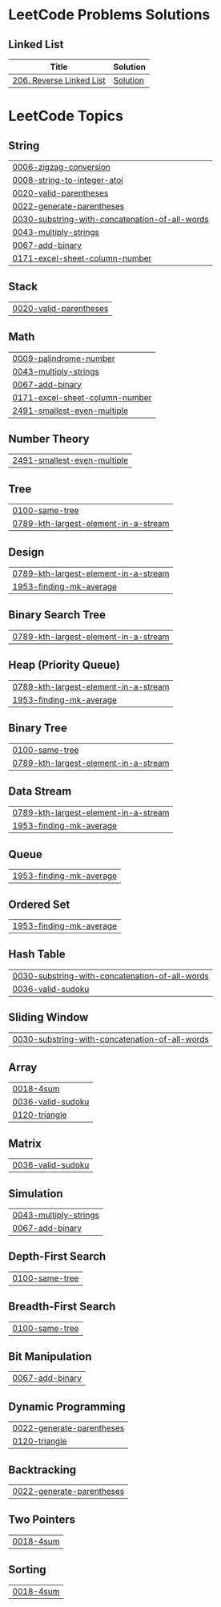 
# LeetCode Problems Solutions

## Linked List

| Title                       | Solution                                 |
|-----------------------------|------------------------------------------|
| [206. Reverse Linked List](https://leetcode.com/problems/reverse-linked-list) | [Solution](./Linkedlist/206_Reverse_Linked_List.cpp) |


<!---LeetCode Topics Start-->
# LeetCode Topics
## String
|  |
| ------- |
| [0006-zigzag-conversion](https://github.com/zemike47/leetcode-problems-solutions/tree/master/0006-zigzag-conversion) |
| [0008-string-to-integer-atoi](https://github.com/zemike47/leetcode-problems-solutions/tree/master/0008-string-to-integer-atoi) |
| [0020-valid-parentheses](https://github.com/zemike47/leetcode-problems-solutions/tree/master/0020-valid-parentheses) |
| [0022-generate-parentheses](https://github.com/zemike47/leetcode-problems-solutions/tree/master/0022-generate-parentheses) |
| [0030-substring-with-concatenation-of-all-words](https://github.com/zemike47/leetcode-problems-solutions/tree/master/0030-substring-with-concatenation-of-all-words) |
| [0043-multiply-strings](https://github.com/zemike47/leetcode-problems-solutions/tree/master/0043-multiply-strings) |
| [0067-add-binary](https://github.com/zemike47/leetcode-problems-solutions/tree/master/0067-add-binary) |
| [0171-excel-sheet-column-number](https://github.com/zemike47/leetcode-problems-solutions/tree/master/0171-excel-sheet-column-number) |
## Stack
|  |
| ------- |
| [0020-valid-parentheses](https://github.com/zemike47/leetcode-problems-solutions/tree/master/0020-valid-parentheses) |
## Math
|  |
| ------- |
| [0009-palindrome-number](https://github.com/zemike47/leetcode-problems-solutions/tree/master/0009-palindrome-number) |
| [0043-multiply-strings](https://github.com/zemike47/leetcode-problems-solutions/tree/master/0043-multiply-strings) |
| [0067-add-binary](https://github.com/zemike47/leetcode-problems-solutions/tree/master/0067-add-binary) |
| [0171-excel-sheet-column-number](https://github.com/zemike47/leetcode-problems-solutions/tree/master/0171-excel-sheet-column-number) |
| [2491-smallest-even-multiple](https://github.com/zemike47/leetcode-problems-solutions/tree/master/2491-smallest-even-multiple) |
## Number Theory
|  |
| ------- |
| [2491-smallest-even-multiple](https://github.com/zemike47/leetcode-problems-solutions/tree/master/2491-smallest-even-multiple) |
## Tree
|  |
| ------- |
| [0100-same-tree](https://github.com/zemike47/leetcode-problems-solutions/tree/master/0100-same-tree) |
| [0789-kth-largest-element-in-a-stream](https://github.com/zemike47/leetcode-problems-solutions/tree/master/0789-kth-largest-element-in-a-stream) |
## Design
|  |
| ------- |
| [0789-kth-largest-element-in-a-stream](https://github.com/zemike47/leetcode-problems-solutions/tree/master/0789-kth-largest-element-in-a-stream) |
| [1953-finding-mk-average](https://github.com/zemike47/leetcode-problems-solutions/tree/master/1953-finding-mk-average) |
## Binary Search Tree
|  |
| ------- |
| [0789-kth-largest-element-in-a-stream](https://github.com/zemike47/leetcode-problems-solutions/tree/master/0789-kth-largest-element-in-a-stream) |
## Heap (Priority Queue)
|  |
| ------- |
| [0789-kth-largest-element-in-a-stream](https://github.com/zemike47/leetcode-problems-solutions/tree/master/0789-kth-largest-element-in-a-stream) |
| [1953-finding-mk-average](https://github.com/zemike47/leetcode-problems-solutions/tree/master/1953-finding-mk-average) |
## Binary Tree
|  |
| ------- |
| [0100-same-tree](https://github.com/zemike47/leetcode-problems-solutions/tree/master/0100-same-tree) |
| [0789-kth-largest-element-in-a-stream](https://github.com/zemike47/leetcode-problems-solutions/tree/master/0789-kth-largest-element-in-a-stream) |
## Data Stream
|  |
| ------- |
| [0789-kth-largest-element-in-a-stream](https://github.com/zemike47/leetcode-problems-solutions/tree/master/0789-kth-largest-element-in-a-stream) |
| [1953-finding-mk-average](https://github.com/zemike47/leetcode-problems-solutions/tree/master/1953-finding-mk-average) |
## Queue
|  |
| ------- |
| [1953-finding-mk-average](https://github.com/zemike47/leetcode-problems-solutions/tree/master/1953-finding-mk-average) |
## Ordered Set
|  |
| ------- |
| [1953-finding-mk-average](https://github.com/zemike47/leetcode-problems-solutions/tree/master/1953-finding-mk-average) |
## Hash Table
|  |
| ------- |
| [0030-substring-with-concatenation-of-all-words](https://github.com/zemike47/leetcode-problems-solutions/tree/master/0030-substring-with-concatenation-of-all-words) |
| [0036-valid-sudoku](https://github.com/zemike47/leetcode-problems-solutions/tree/master/0036-valid-sudoku) |
## Sliding Window
|  |
| ------- |
| [0030-substring-with-concatenation-of-all-words](https://github.com/zemike47/leetcode-problems-solutions/tree/master/0030-substring-with-concatenation-of-all-words) |
## Array
|  |
| ------- |
| [0018-4sum](https://github.com/zemike47/leetcode-problems-solutions/tree/master/0018-4sum) |
| [0036-valid-sudoku](https://github.com/zemike47/leetcode-problems-solutions/tree/master/0036-valid-sudoku) |
| [0120-triangle](https://github.com/zemike47/leetcode-problems-solutions/tree/master/0120-triangle) |
## Matrix
|  |
| ------- |
| [0036-valid-sudoku](https://github.com/zemike47/leetcode-problems-solutions/tree/master/0036-valid-sudoku) |
## Simulation
|  |
| ------- |
| [0043-multiply-strings](https://github.com/zemike47/leetcode-problems-solutions/tree/master/0043-multiply-strings) |
| [0067-add-binary](https://github.com/zemike47/leetcode-problems-solutions/tree/master/0067-add-binary) |
## Depth-First Search
|  |
| ------- |
| [0100-same-tree](https://github.com/zemike47/leetcode-problems-solutions/tree/master/0100-same-tree) |
## Breadth-First Search
|  |
| ------- |
| [0100-same-tree](https://github.com/zemike47/leetcode-problems-solutions/tree/master/0100-same-tree) |
## Bit Manipulation
|  |
| ------- |
| [0067-add-binary](https://github.com/zemike47/leetcode-problems-solutions/tree/master/0067-add-binary) |
## Dynamic Programming
|  |
| ------- |
| [0022-generate-parentheses](https://github.com/zemike47/leetcode-problems-solutions/tree/master/0022-generate-parentheses) |
| [0120-triangle](https://github.com/zemike47/leetcode-problems-solutions/tree/master/0120-triangle) |
## Backtracking
|  |
| ------- |
| [0022-generate-parentheses](https://github.com/zemike47/leetcode-problems-solutions/tree/master/0022-generate-parentheses) |
## Two Pointers
|  |
| ------- |
| [0018-4sum](https://github.com/zemike47/leetcode-problems-solutions/tree/master/0018-4sum) |
## Sorting
|  |
| ------- |
| [0018-4sum](https://github.com/zemike47/leetcode-problems-solutions/tree/master/0018-4sum) |
<!---LeetCode Topics End-->
